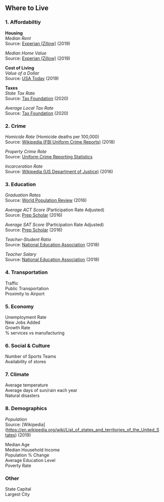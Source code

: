 ## Where to Live

### 1. Affordabiltiy 
**Housing** <br>
*Median Rent* <br>
Source: [Experian (Zillow)](https://www.experian.com/blogs/ask-experian/research/median-rental-rates-for-an-apartment-by-state/) (2019)

*Median Home Value* <br>
Source: [Experian (Zillow)](https://www.experian.com/blogs/ask-experian/research/median-home-values-by-state/) (2019)

**Cost of Living** <br>
*Value of a Dollar* <br>
Source: [USA Today](https://www.usatoday.com/story/money/2019/05/25/us-dollar-how-much-its-worth-value-in-every-state/39501091/) (2019)

**Taxes** <br>
*State Tax Rate* <br>
Source: [Tax Foundation](https://taxfoundation.org/2020-sales-taxes/) (2020)

*Average Local Tax Rate* <br>
Source: [Tax Foundation](https://taxfoundation.org/2020-sales-taxes/) (2020)

### 2. Crime

*Homicide Rate* (Homicide deaths per 100,000) <br>
Source: [Wikipedia (FBI Uniform Crime Reports)](https://en.wikipedia.org/wiki/List_of_U.S._states_by_homicide_rate) (2018)

*Property Crime Rate* <br>
Source: [Uniform Crime Reporting Statistics](https://www.ucrdatatool.gov/Search/Crime/State/RunCrimeStatebyState.cfm)

*Incarceration Rate* <br>
Source: [Wikipedia (US Department of Justice)](https://en.wikipedia.org/wiki/List_of_U.S._states_and_territories_by_incarceration_and_correctional_supervision_rate) (2016)

### 3. Education

*Graduation Rates* <br>
Source: [World Population Review](https://worldpopulationreview.com/states/high-school-graduation-rates-by-state/) (2016)

*Average ACT Score* (Participation Rate Adjusted) <br>
Source: [Prep Scholar](https://blog.prepscholar.com/average-sat-and-act-scores-by-stated-adjusted-for-participation-rate) (2016)

*Average SAT Score* (Participation Rate Adjusted) <br>
Source: [Prep Scholar](https://blog.prepscholar.com/average-sat-and-act-scores-by-stated-adjusted-for-participation-rate) (2016)

*Teacher-Student Ratio* <br>
Source: [National Education Association](https://www.nea.org/assets/docs/180413-Rankings_And_Estimates_Report_2018.pdf) (2018)

*Teacher Salary* <br>
Source: [National Education Association](https://www.nea.org/assets/docs/180413-Rankings_And_Estimates_Report_2018.pdf) (2018)

### 4. Transportation
Traffic <br>
Public Transportation <br>
Proximity to Airport <br>

### 5. Economy
Unemployment Rate <br>
New Jobs Added <br>
Growth Rate <br>
% services vs manufacturing <br>

### 6. Social & Culture
Number of Sports Teams <br>
Availability of stores <br>

### 7. Climate
Average temperature <br>
Average days of sun/rain each year <br>
Natural disasters <br>

### 8. Demographics
*Population* <br>
Source: [Wikipedia] (https://en.wikipedia.org/wiki/List_of_states_and_territories_of_the_United_States) (2019)

Median Age <br>
Median Household Income <br>
Population % Change <br>
Average Education Level <br>
Poverty Rate <br>

### Other
State Capital <br>
Largest City
